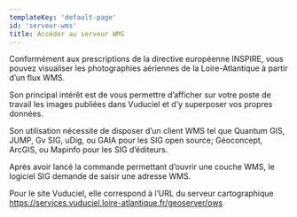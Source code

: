 ```yaml
---
templateKey: 'default-page'
id: 'serveur-wms'
title: Accéder au serveur WMS
---
```

Conformément aux prescriptions de la directive européenne INSPIRE, vous pouvez visualiser les photographies aériennes de la Loire-Atlantique à partir d’un flux WMS.

Son principal intérêt est de vous permettre d’afficher sur votre poste de travail les images publiées dans Vuduciel et d’y superposer vos propres données.

Son utilisation nécessite de disposer d’un client WMS tel que Quantum GIS, JUMP, Gv SIG, uDig, ou GAIA pour les SIG open source; Géoconcept, ArcGIS, ou Mapinfo pour les SIG d’éditeurs.

Après avoir lancé la commande permettant d’ouvrir une couche WMS, le logiciel SIG demande de saisir une adresse WMS.

Pour le site Vuduciel, elle correspond à l’URL du serveur cartographique https://services.vuduciel.loire-atlantique.fr/geoserver/ows
